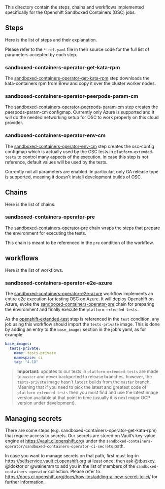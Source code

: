 This directory contain the steps, chains and workflows implemented specifically for the Openshift Sandboxed Containers (OSC) jobs.

## Steps

Here is the list of steps and their explanation.

Please refer to the `*-ref.yaml` file in their source code for the full list of parameters accepted by each step.

### sandboxed-containers-operator-get-kata-rpm

The [sandboxed-containers-operator-get-kata-rpm](./get-kata-rpm/) step downloads the kata-containers rpm from Brew and copy it over the cluster worker nodes.

### sandboxed-containers-operator-peerpods-param-cm

The [sandboxed-containers-operator-peerpods-param-cm](./peerpods/param-cm/) step creates the peerpods-param-cm configmap. Currently only Azure is supported and it will do the needed networking setup for OSC to work properly on this cloud provider.

### sandboxed-containers-operator-env-cm

The [sandboxed-containers-operator-env-cm](./env-cm/) step creates the osc-config configmap which is actually used by the OSC tests in `platform-extended-tests` to control many aspects of the execution. In case this step is not reference, default values will be used by the tests.

Currently not all parameters are enabled. In particular, only GA release type is supported, meaning it doesn't install development builds of OSC.

## Chains

Here is the list of chains.

### sandboxed-containers-operator-pre

The [sandboxed-containers-operator-pre](./pre/) chain wraps the steps that prepare the environment for executing the tests.

This chain is meant to be referenced in the `pre` condition of the workflow.

## workflows

Here is the list of workflows.

### sandboxed-containers-operator-e2e-azure

The [sandboxed-containers-operator-e2e-azure](./e2e/azure/) workflow implements an entire e2e execution for testing OSC on Azure. It will deploy Openshift on Azure, evoke the [sandboxed-containers-operator-pre](#sandboxed-containers-operator-pre) chain for preparing the environment and finally execute the `platform-extended-tests`.

As the [openshift-extended-test](../openshift-extended/test/) step is referenced in the `test` condition, any job using this workflow should import the `tests-private` image. This is done by adding an entry to the `base_images` section in the job's yaml, as for example:

```yaml
base_images:
  tests-private:
    name: tests-private
    namespace: ci
    tag: "4.18"
```

> **Important:** updates to our tests in `platform-extended-tests` are made to `master` and never backported to release branches, however, the `tests-private` image hasn't `latest` builds from the `master` branch. Meaning that if you need to pick the latest and greatest code of `platform-extended-tests` then you must find and use the latest image version available at that point in time (usually it is next major OCP version under development).

## Managing secrets

There are some steps (e.g. sandboxed-containers-operator-get-kata-rpm) that require access to secrets. Our secrets are stored on Vault’s key-value engine at https://vault.ci.openshift.org/ under the `sandboxed-containers-operator/sandboxed-containers-operator-ci-secrets` path.

In case you want to manage secrets on that path, first must log-in https://selfservice.vault.ci.openshift.org at least once, then ask @tbuskey, @ldoktor or @wainersm to add you in the list of members of the `sandboxed-containers-operator` collection. Please refer to https://docs.ci.openshift.org/docs/how-tos/adding-a-new-secret-to-ci/ for further information.
